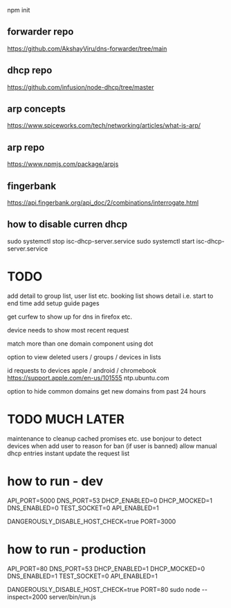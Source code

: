 npm init

## forwarder repo
https://github.com/AkshayViru/dns-forwarder/tree/main

## dhcp repo
https://github.com/infusion/node-dhcp/tree/master

## arp concepts 
https://www.spiceworks.com/tech/networking/articles/what-is-arp/

## arp repo
https://www.npmjs.com/package/arpjs

## fingerbank 
https://api.fingerbank.org/api_doc/2/combinations/interrogate.html

## how to disable curren dhcp
sudo systemctl stop isc-dhcp-server.service
sudo systemctl start isc-dhcp-server.service


# TODO 
add detail to group list, user list etc.
booking list shows detail i.e. start to end time
add setup guide pages

get curfew to show up for dns in firefox etc.

device needs to show most recent request

match more than one domain component using dot

option to view deleted users / groups / devices in lists

id requests to devices apple / android / chromebook 
https://support.apple.com/en-us/101555
ntp.ubuntu.com

option to hide common domains
get new domains from past 24 hours


# TODO MUCH LATER
maintenance to cleanup cached promises etc.
use bonjour to detect devices
when add user to reason for ban (if user is banned)
allow manual dhcp entries
instant update the request list

# how to run - dev
API_PORT=5000
DNS_PORT=53
DHCP_ENABLED=0
DHCP_MOCKED=1
DNS_ENABLED=0
TEST_SOCKET=0
API_ENABLED=1

DANGEROUSLY_DISABLE_HOST_CHECK=true
PORT=3000


# how to run - production
API_PORT=80
DNS_PORT=53
DHCP_ENABLED=1
DHCP_MOCKED=0
DNS_ENABLED=1
TEST_SOCKET=0
API_ENABLED=1

DANGEROUSLY_DISABLE_HOST_CHECK=true
PORT=80
sudo node --inspect=2000 server/bin/run.js

